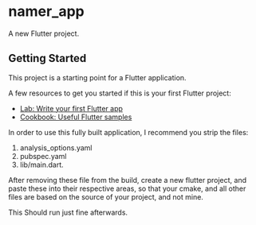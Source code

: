 # namer_app

A new Flutter project.

## Getting Started

This project is a starting point for a Flutter application.

A few resources to get you started if this is your first Flutter project:

- [Lab: Write your first Flutter app](https://docs.flutter.dev/get-started/codelab)
- [Cookbook: Useful Flutter samples](https://docs.flutter.dev/cookbook)

In order to use this fully built application, I recommend you strip the files: 
1. analysis_options.yaml
2. pubspec.yaml
3. lib/main.dart.

After removing these file from the build, create a new flutter project, and paste these into their respective areas, so that your cmake, and all other files are based on the source of your project, and not mine.

This Should run just fine afterwards.
   
